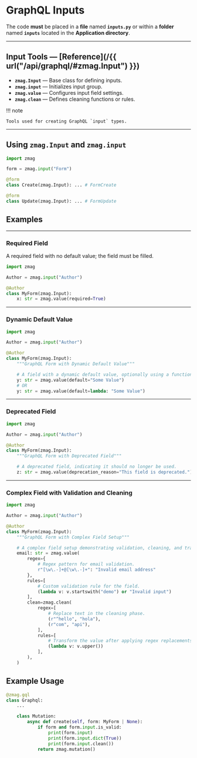# GraphQL **Inputs**

The code **must** be placed in a **file** named **`inputs.py`** or within a **folder** named **`inputs`** located in the **Application directory**.

---

## Input Tools — [Reference](/{{ url("/api/graphql/#zmag.Input") }})

- **`zmag.Input`** — Base class for defining inputs.
- **`zmag.input`** — Initializes input group.
- **`zmag.value`** — Configures input field settings.
- **`zmag.clean`** — Defines cleaning functions or rules.

!!! note

    Tools used for creating GraphQL `input` types.

---

## Using **`zmag.Input`** and **`zmag.input`**

```python title="inputs.py"
import zmag

form = zmag.input("Form")

@form
class Create(zmag.Input): ... # FormCreate

@form
class Update(zmag.Input): ... # FormUpdate
```

## Examples

---

### **Required** Field

A required field with no default value; the field must be filled.

```python
import zmag

Author = zmag.input("Author")

@Author
class MyForm(zmag.Input):
    x: str = zmag.value(required=True)
```

---

### Dynamic **Default** Value

```python
import zmag

Author = zmag.input("Author")

@Author
class MyForm(zmag.Input):
    """GraphQL Form with Dynamic Default Value"""

    # A field with a dynamic default value, optionally using a function for initialization.
    y: str = zmag.value(default="Some Value")
    # OR
    y: str = zmag.value(default=lambda: "Some Value")
```

---

### **Deprecated** Field

```python
import zmag

Author = zmag.input("Author")

@Author
class MyForm(zmag.Input):
    """GraphQL Form with Deprecated Field"""

    # A deprecated field, indicating it should no longer be used.
    z: str = zmag.value(deprecation_reason="This field is deprecated.")
```

---

### Complex Field with **Validation** and **Cleaning**

```python
import zmag

Author = zmag.input("Author")

@Author
class MyForm(zmag.Input):
    """GraphQL Form with Complex Field Setup"""

    # A complex field setup demonstrating validation, cleaning, and transformation of input data.
    email: str = zmag.value(
        regex={
            # Regex pattern for email validation.
            r"[\w\.-]+@[\w\.-]+": "Invalid email address"
        },
        rules=[
            # Custom validation rule for the field.
            (lambda v: v.startswith("demo") or "Invalid input")
        ],
        clean=zmag.clean(
            regex=[
                # Replace text in the cleaning phase.
                (r"^hello", "hola"),
                (r"com", "api"),
            ],
            rules=[
                # Transform the value after applying regex replacements.
                (lambda v: v.upper())
            ],
        ),
    )
```

## Example **Usage**

```python title="graphql.py"
@zmag.gql
class Graphql:
    ...

    class Mutation:
        async def create(self, form: MyForm | None):
            if form and form.input.is_valid:
                print(form.input)
                print(form.input.dict(True))
                print(form.input.clean())
            return zmag.mutation()
```
